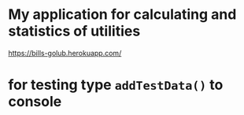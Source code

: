 # My application for calculating and statistics of utilities
https://bills-golub.herokuapp.com/

# for testing type ```addTestData()``` to console
